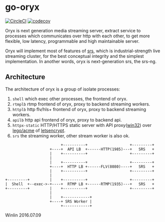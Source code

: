 # go-oryx

[![CircleCI](https://circleci.com/gh/ossrs/go-oryx/tree/develop.svg?style=svg&circle-token=3fd99d545de00283d726fe2fd274599046d0986e)](https://circleci.com/gh/ossrs/go-oryx/tree/develop)
[![codecov](https://codecov.io/gh/ossrs/go-oryx/branch/develop/graph/badge.svg)](https://codecov.io/gh/ossrs/go-oryx)

Oryx is next generation media streaming server, extract service to processes 
which communicates over http with each other, to get more flexible, low latency,
programmable and high maintainable server.

Oryx will implement most of features of [srs](https://github.com/ossrs/srs), 
which is industrial-strength live streaming cluster, for the best conceptual 
integrity and the simplest implementation. In another words, oryx is next-generation 
srs, the srs-ng.

## Architecture

The architecture of oryx is a group of isolate processes:

1. `shell` which exec other processes, the frontend of oryx.
1. `rtmplb` rtmp frontend of oryx, proxy to backend streaming workers.
1. `httplb` http flv/hls+ frontend of oryx, proxy to backend streaming workers.
1. `apilb` http api frontend of oryx, proxy to backend api.
1. `httpx-static` HTTP/HTTPS static server with API proxy([win32](http://ossrs.net/dl/httpx-static-win32.zip)) over [lego/acme](https://github.com/xenolf/lego/tree/master/acme) of [letsencrypt](https://letsencrypt.org/).
1. `srs` the streaming worker, other stream worker is also ok.

```
                         +----------+                   +---------+
                    +----+  API LB  +------HTTP(1985)---+   SRS   +
                    |    +----------+                   +---------+
                    |
                    |    +----------+                   +---------+
                    +----+  HTTP LB +------FLV(8080)----+   SRS   +
                    |    +----------+                   +---------+
                    |
+---------+         |    +----------+                   +---------+
|  Shell  +--exec->-+----+  RTMP LB +------RTMP(1935)---+   SRS   +
+---------+         |    +----------+                   +---------+
                    |
                    |    +------------+
                    +----+ SRS Worker |
                         +------------+
```

Winlin 2016.07.09
